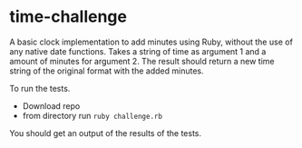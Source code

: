 # time-challenge

A basic clock implementation to add minutes using Ruby, without the use of any native date functions. Takes a string of time as argument 1 and a amount of minutes for argument 2. The result should return a new time string of the original format with the added minutes.

To run the tests.

- Download repo
- from directory run `ruby challenge.rb`

You should get an output of the results of the tests.